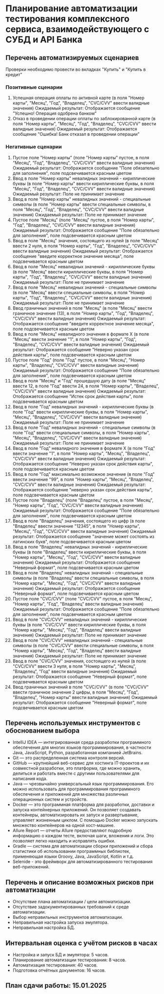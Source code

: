# Планирование автоматизации тестирования комплексного сервиса, взаимодействующего с СУБД и API Банка

## Перечень автоматизируемых сценариев
Проверки необходимо провести во вкладках "Купить" и "Купить в кредит"
### Позитивные сценарии
1. Успешная операция оплаты по активной карте (в поля "Номер карты", "Месяц", "Год", "Владелец", "CVC/CVV" ввести валидные значения)
Ожидаемый результат: Отображается сообщение "Успешно! Операция одобрена банком"
2. Отказ в проведении операции оплаты по заблокированной карте (в поля "Номер карты", "Месяц", "Год", "Владелец", "CVC/CVV" ввести валидные значения)
Ожидаемый результат: Отображается сообщение "Ошибка! Банк отказал в проведении операции"
### Негативные сценарии
1. Пустое поле "Номер карты" (поле "Номер карты" пустое, в поля "Месяц", "Год", "Владелец", "CVC/CVV" ввести валидные значения)
Ожидаемый результат: Отображается сообщение "Поле обязательно для заполнения", поле подсвечивается красным цветом
2. Ввод в поле "Номер карты" невалидных значений - кириллические буквы (в поле "Номер карты" ввести кириллические буквы, в поля "Месяц", "Год", "Владелец", "CVC/CVV" ввести валидные значения)
Ожидаемый результат: Поле не принимает значение
3. Ввод в поле "Номер карты" невалидных значений - специальные символы (в поле "Номер карты" ввести специальные символы, в поля "Месяц", "Год", "Владелец", "CVC/CVV" ввести валидные значения)
Ожидаемый результат: Поле не принимает значение
4. Пустое поле "Месяц" (поле "Месяц" пустое, в поля "Номер карты", "Год", "Владелец", "CVC/CVV" ввести валидные значения)
Ожидаемый результат: Отображается сообщение "Поле обязательно для заполнения", поле подсвечивается красным цветом
5. Ввод в поле "Месяц" значения, состоящего из нулей (в поле "Месяц" ввести 2 нуля, в поля "Номер карты", "Год", "Владелец", "CVC/CVV" ввести валидные значения)
Ожидаемый результат: Отображается сообщение "введите корректное значение месяца", поле подсвечивается красным цветом
6. Ввод в поле "Месяц" невалидных значений - кириллические буквы (в поле "Месяц" ввести кириллические буквы, в поля "Номер карты", "Год", "Владелец", "CVC/CVV" ввести валидные значения)
Ожидаемый результат: Поле не принимает значение
7. Ввод в поле "Месяц" невалидных значений - специальные символы (в поле "Месяц" ввести специальные символы, в поля "Номер карты", "Год", "Владелец", "CVC/CVV" ввести валидные значения)
Ожидаемый результат: Поле не принимает значение
8. Ввод граничных значений в поле "Месяц" (в поле "Месяц" ввести граничное значение (13), в поля "Номер карты", "Год", "Владелец", "CVC/CVV" ввести валидные значения)
Ожидаемый результат: Отображается сообщение "введите корректное значение месяца", поле подсвечивается красным цветом
9. Ввод в поле "Месяц" невалидного значения в формате Х (в поле "Месяц" ввести значение "1", в поля "Номер карты", "Год", "Владелец", "CVC/CVV" ввести валидные значения)
Ожидаемый результат: Отображается сообщение "Неверно указан срок действия карты", поле подсвечивается красным цветом
10. Пустое поле "Год" (поле "Год" пустое, в поля "Месяц", "Номер карты", "Владелец", "CVC/CVV" ввести валидные значения)
Ожидаемый результат: Отображается сообщение "Поле обязательно для заполнения", поле подсвечивается красным цветом
11. Ввод в поля "Месяц" и "Год" прошедшую дату (в поле "Месяц" ввести 12, в поле "Год" ввести 24, в поля "Номер карты", "Владелец", "CVC/CVV" ввести валидные значения)
Ожидаемый результат: Отображается сообщение "Истек срок действия карты", поле подсвечивается красным цветом
12. Ввод в поле "Год" невалидных значений - кириллические буквы (в поле "Год" ввести кириллические буквы, в поля "Номер карты", "Месяц", "Владелец", "CVC/CVV" ввести валидные значения)
Ожидаемый результат: Поле не принимает значение
13. Ввод в поле "Год" невалидных значений - специальные символы (в поле "Год" ввести специальные символы, в поля "Номер карты", "Месяц", "Владелец", "CVC/CVV" ввести валидные значения)
Ожидаемый результат: Поле не принимает значение
14. Ввод в поле "Год" невалидного значения в формате Х (в поле "Год" ввести значение "1", в поля "Номер карты", "Месяц", "Владелец", "CVC/CVV" ввести валидные значения)
Ожидаемый результат: Отображается сообщение "Неверно указан срок действия карты", поле подсвечивается красным цветом
15. Ввод в поле "Год" максимально возможное значение (в поле "Год" ввести значение "99", в поля "Номер карты", "Месяц", "Владелец", "CVC/CVV" ввести валидные значения)
Ожидаемый результат: Отображается сообщение "неверно указан срок действия карты", поле подсвечивается красным цветом
16. Пустое поле "Владелец" (поле "Владелец" пустое, в поля "Месяц", "Номер карты", "Год", "CVC/CVV" ввести валидные значения)
Ожидаемый результат: Отображается сообщение "Поле обязательно для заполнения", поле подсвечивается красным цветом
17. Ввод в поле "Владелец" значения, состоящего из цифр (в поле "Владелец" ввести значение "12345", в поля "Номер карты", "Месяц", "Год", "CVC/CVV" ввести валидные значения)
Ожидаемый результат: Отображается сообщение "значение может состоять из латинских букв", поле подсвечивается красным цветом
18. Ввод в поле "Владелец" невалидных значений - кириллические буквы (в поле "Владелец" ввести кириллические буквы, в поля "Номер карты", "Месяц", "Год", "CVC/CVV" ввести валидные значения)
Ожидаемый результат: Отображается сообщение "Неверный формат", поле подсвечивается красным цветом
19. Ввод в поле "Владелец" невалидных значений - специальные символы (в поле "Владелец" ввести специальные символы, в поля "Номер карты", "Месяц", "Год", "CVC/CVV" ввести валидные значения)
Ожидаемый результат: Отображается сообщение "Неверный формат", поле подсвечивается красным цветом
20. Пустое поле "CVC/CVV" (поле "CVC/CVV" пустое, в поля "Месяц", "Номер карты", "Год", "Владелец" ввести валидные значения)
Ожидаемый результат: Отображается сообщение "Поле обязательно для заполнения", поле подсвечивается красным цветом
21. Ввод в поле "CVC/CVV" невалидных значений - кириллические буквы (в поле "CVC/CVV" ввести кириллические буквы, в поля "Номер карты", "Месяц", "Год", "Владелец" ввести валидные значения)
Ожидаемый результат: Поле не принимает значение
22. Ввод в поле "CVC/CVV" невалидных значений - специальные символы (в поле "CVC/CVV" ввести специальные символы, в поля "Номер карты", "Месяц", "Год", "Владелец" ввести валидные значения)
Ожидаемый результат: Поле не принимает значение
23. Ввод в поле "CVC/CVV" значения, состоящего из нулей (в поле "CVC/CVV" ввести 3 нуля, в поля "Номер карты", "Месяц", "Владелец", "Год" ввести валидные значения)
Ожидаемый результат: Отображается сообщение "Неверный формат", поле подсвечивается красным цветом
24. Ввод граничных значений в поле "CVC/CVV" (в поле "CVC/CVV" ввести граничное значение 2 цифры, в поля "Месяц", "Год", "Владелец", "Номер карты" ввести валидные значения)
Ожидаемый результат: Отображается сообщение "Неверный формат", поле подсвечивается красным цветом

## Перечень используемых инструментов с обоснованием выбора
- IntelliJ IDEA — интегрированная среда разработки программного обеспечения для многих языков программирования, в частности Java, JavaScript, Python, разработанная компанией JetBrains.
- Git — это распределенная система контроля версий.
- GitHub — крупнейший веб-сервис для хостинга IT-проектов и их совместной разработки, это платформа, где можно хранить, делиться и работать вместе с другими пользователями для написания кода.
- Java — чрезвычайно универсальный язык программирования. Его можно использовать для программирования программного обеспечения и приложений для множества различных операционных систем и устройств.
- Docker — это программная платформа для разработки, доставки и запуска контейнерных приложений. Он позволяет создавать контейнеры, автоматизировать их запуск и развертывание, управляет жизненным циклом. С помощью Docker можно запускать множество контейнеров на одной хост-машине.
- Allure Report — отчеты Allure предоставляют подробную информацию о каждом тесте, включая шаги, вложения и логи. Это позволяет легко находить и исправлять ошибки.
- Gradle — система для автоматизации сборки приложений и сбора статистики об использовании программных библиотек, применяющая языки Groovy, Java, JavaScript, Kotlin и т.д.
- Selenide - это фреймворк для автоматизированного тестирования веб-приложений.

## Перечень и описание возможных рисков при автоматизации
- Отсутствие плана автоматизации / цели автоматизации.
- Отсутствие задокументированных требований к среде автоматизации.
- Выбор неправильных инструментов автоматизации.
- Неправильная настройка запуска эмулятора.
- Неправильная настройка БД.

## Интервальная оценка с учётом рисков в часах
- Настройка и запуск БД и эмулятора: 5 часов.
- Планирование автоматизации тестирования: 8 часов.
- Автоматизация тестирования: 40 часов.
- Подготовка отчётных документов: 16 часов.

## План сдачи работы: 15.01.2025